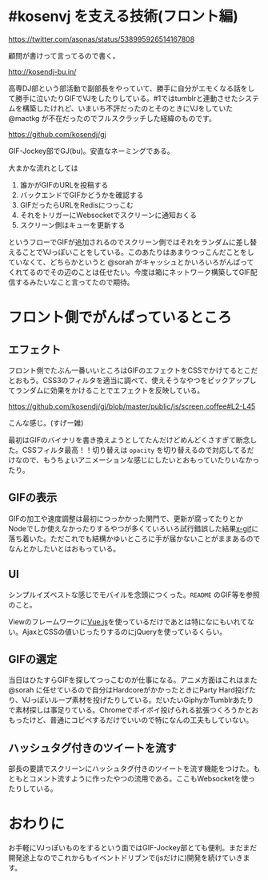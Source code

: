 # #kosenvj を支える技術(フロント編)
https://twitter.com/asonas/status/538995926514167808

顧問が書けって言ってるので書く。

http://kosendj-bu.in/

高専DJ部という部活動で副部長をやっていて、勝手に自分がエモくなる話をして勝手に泣いたりGIFでVJをしたりしている。#1ではtumblrと連動させたシステムを構築したけれど、いまいち不評だったのとそのときにVJをしていた @mactkg が不在だったのでフルスクラッチした経緯のものです。

https://github.com/kosendj/gj

GIF-Jockey部でGJ(bu)。安直なネーミングである。

大まかな流れとしては

1. 誰かがGIFのURLを投稿する
2. バックエンドでGIFかどうかを確認する
3. GIFだったらURLをRedisにつっこむ
4. それをトリガーにWebsocketでスクリーンに通知おくる
5. スクリーン側はキューを更新する

というフローでGIFが追加されるのでスクリーン側ではそれをランダムに差し替えることでVJっぽいことをしている。このあたりはあまりつっこんだことをしていなくて、どちらかというと @sorah がキャッシュとかいろいろがんばってくれてるのでその辺のことは任せたい。今度は箱にネットワーク構築してGIF配信するみたいなこと言ってたので期待。

# フロント側でがんばっているところ

## エフェクト

フロント側でたぶん一番いいところはGIFのエフェクトをCSSでかけてるとこだとおもう。CSS3のフィルタを適当に調べて、使えそうなやつをピックアップしてランダムに効果をかけることでエフェクトを反映している。

https://github.com/kosendj/gj/blob/master/public/js/screen.coffee#L2-L45

こんな感じ。(すげー雑)

最初はGIFのバイナリを書き換えようとしてたんだけどめんどくさすぎて断念した。CSSフィルタ最高！！切り替えは `opacity` を切り替えるので対応してるだけなので、もうちょいアニメーションな感じにしたいとおもっていたりいなかったり。

## GIFの表示

GIFの加工や速度調整は最初につっかかった関門で、更新が腐ってたりとかNodeでしか使えなかったりするやつが多くていろいろ試行錯誤した結果[x-gif](http://geelen.github.io/x-gif)に落ち着いた。ただこれでも結構かゆいところに手が届かないことがままあるのでなんとかしたいとはおもっている。

## UI

シンプルイズベストな感じでモバイルを念頭につくった。`README` のGIF等を参照のこと。

Viewのフレームワークに[Vue.js](http://vuejs.org/)を使っているだけであとは特になにもいれてない。AjaxとCSSの値いじったりするのにjQueryを使っているくらい。

## GIFの選定

当日はひたすらGIFを探してつっこむのが仕事になる。アニメ方面はこれはまた @sorah に任せているので自分はHardcoreがかかったときにParty Hard投げたり、VJっぽいループ素材を投げたりしている。だいたいGiphyかTumblrあたりで素材探しは事足りている。Chromeでポイポイ投げられる拡張つくろうかとおもったけど、普通にコピペするだけでいいので特になんの工夫もしていない。

## ハッシュタグ付きのツイートを流す

部長の要請でスクリーンにハッシュタグ付きのツイートを流す機能をつけた。もともとコメント流すように作ったやつの流用である。ここもWebsocketを使ったりしている。

# おわりに

お手軽にVJっぽいものをするという面ではGIF-Jockey部とても便利。まだまだ開発途上なのでこれからもイベントドリブンで(jsだけに)開発を続けていきます。
